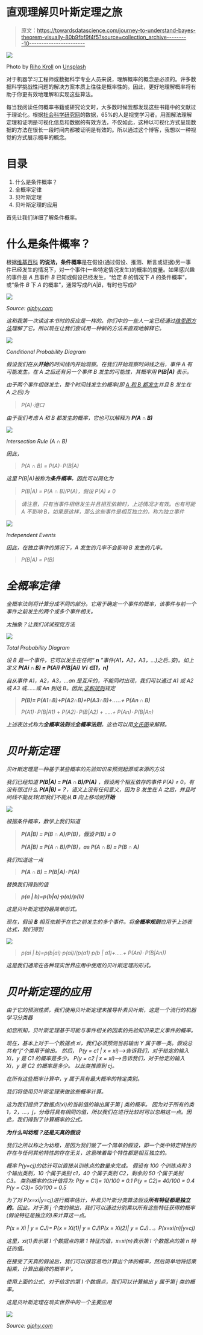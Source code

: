 # 直观理解贝叶斯定理之旅

> 原文：<https://towardsdatascience.com/journey-to-understand-bayes-theorem-visually-80b9fbf9f4f5?source=collection_archive---------10----------------------->

![](img/f09fbb6295338dcaf26d1294c970b4dc.png)

Photo by [Riho Kroll](https://unsplash.com/@rihok?utm_source=medium&utm_medium=referral) on [Unsplash](https://unsplash.com?utm_source=medium&utm_medium=referral)

对于机器学习工程师或数据科学专业人员来说，理解概率的概念是必须的。许多数据科学挑战性问题的解决方案本质上往往是概率性的。因此，更好地理解概率将有助于你更有效地理解和实现这些算法。

每当我阅读任何概率书籍或研究论文时，大多数时候我都发现这些书籍中的文献过于理论化。根据[社会科学研究网](https://papers.ssrn.com/sol3/papers.cfm?abstract_id=587201)的数据，65%的人是视觉学习者。用图解法理解定理和证明是可视化信息和数据的有效方法，不仅如此，这种以可视化方式呈现数据的方法在很长一段时间内都被证明是有效的。所以通过这个博客，我想以一种视觉的方式展示概率的概念。

# 目录

1.  什么是条件概率？
2.  全概率定律
3.  贝叶斯定理
4.  贝叶斯定理的应用

首先让我们详细了解条件概率。

# 什么是条件概率？

根据[维基百科](https://en.wikipedia.org/wiki/Conditional_probability) **的说法，条件概率**是在假设(通过假设、推测、断言或证据)另一事件已经发生的情况下，对一个事件(一些特定情况发生)的概率的度量。如果感兴趣的事件是 *A* 且事件 *B* 已知或假设已经发生，“给定 *B* 的情况下 *A* 的条件概率”，或“条件 *B* 下 *A* 的概率”，通常写成*P*(*A*|*B*，有时也写成*P*

*![](img/8270ab1d04e7fe8d02849197de15b8fb.png)*

*Source: [giphy.com](https://giphy.com)*

*这和我第一次读这本书时的反应是一样的。你们中的一些人一定已经通过[维恩图方法](https://oscarbonilla.com/2009/05/visualizing-bayes-theorem/)理解了它。所以现在让我们尝试用一种新的方法来直观地解释它。*

*![](img/18536e26cdf7334757676d6dcc9cf949.png)*

*Conditional Probability Diagram*

*假设我们在从**开始**的时间线内开始观察。在我们开始观察时间线之后，事件 A 有可能发生。在 A 之后还有另一个事件 B 发生的可能性，其概率用 **P(B|A)** 表示。*

*由于两个事件相继发生，整个时间线发生的概率(即 [A 和 B 都发生](https://brilliant.org/wiki/rule-of-product/)并且 B 发生在 A 之后)为*

> *P(A)⋅港口*

*由于我们考虑 A 和 B 都发生的概率，它也可以解释为 **P(A ∩ B)***

*![](img/14bff4056c4d6f91c8ec4c07bc6b9e90.png)*

*Intersection Rule (A **∩** B)*

*因此，*

> *P(A **∩** B) = P(A)⋅ P(B|A)*

*这里 P(B|A)被称为**条件概率**，因此可以简化为*

> *P(B|A) = P(A **∩** B)/P(A)，假设 P(A) ≠ 0*

> *请注意，只有当事件相继发生并且相互依赖时，上述情况才有效。也有可能 A 不影响 B，如果是这样，那么这些事件是相互独立的，称为独立事件*

*![](img/b69ee14c0c14edd393a7c20b1e97ba24.png)*

*Independent Events*

*因此，在独立事件的情况下，A 发生的几率不会影响 B 发生的几率。*

> *P(B|A) = P(B)*

# *全概率定律*

*全概率法则将计算分成不同的部分。它用于确定一个事件的概率，该事件与前一个事件之前发生的两个或多个事件相关。*

*太抽象？让我们试试视觉方法*

*![](img/333ee9c0f0af7daebab2dbdf698514c3.png)*

*Total Probability Diagram*

*设 B 是一个事件，它可以发生在任何“ **n** ”事件(A1，A2，A3，…)之后..安)。如上定义 **P(Ai ∩ B) = P(Ai)⋅P(B|Ai) ∀ i ∈[1，n]***

*自从事件 A1，A2，A3，…an 是互斥的，不能同时出现，我们可以通过 A1 或 A2 或 A3 或……或 An 到达 B。因此,[求和规则](https://brilliant.org/wiki/rule-of-sum/)规定*

> ***P(B)= P(A1∩B)+P(A2∩B)+P(A3∩B)+…..+ P(An ∩ B)***
> 
> *P(A1)⋅ P(B|A1) + P(A2)⋅ P(B|A2) + …..+ P(An)⋅ P(B|An)*

*上述表达式称为**全概率法则**或**全概率法则**。这也可以用[文氏图](https://www.probabilitycourse.com/chapter1/1_4_2_total_probability.php)来解释。*

# *贝叶斯定理*

*贝叶斯定理是一种基于某些概率的先验知识来预测起源或来源的方法*

*我们已经知道 **P(B|A) = P(A ∩ B)/P(A)** ，假设两个相互依存的事件 P(A) ≠ 0。有没有想过什么 **P(A|B) =？**，语义上没有任何意义，因为 B 发生在 A 之后，并且时间线不能反转(即我们不能从 **B** 向上移动到**开始***

*![](img/599235c4b65de727109dcc878ea12cc8.png)*

*根据条件概率，数学上我们知道*

> ***P(A|B) = P(B ∩ A)/P(B)，假设 P(B) ≠ 0***
> 
> ***P(A|B) = P(A ∩ B)/P(B)，as P(A ∩ B) = P(B ∩ A)***

*我们知道这一点*

> ***P(A ∩ B) = P(B|A)⋅ P(A)***

*替换我们得到的值*

> ***p(a | b)=p(b|a)⋅p(a)/p(b)***

*这是贝叶斯定理的最简单形式。*

*现在，假设 **B** 相互依赖于在它之前发生的多个事件。将**全概率规则**应用于上述表达式，我们得到*

*![](img/68dfa80a70335563fc0e5df922ec5da4.png)*

> *p(ai | b)=p(b|ai)⋅p(ai)/(p(a1)⋅p(b | a1)+…..+ P(An)⋅ P(B|An))*

*这是我们通常在各种现实世界应用中使用的贝叶斯定理的形式。*

# *贝叶斯定理的应用*

*由于它的预测性质，我们使用贝叶斯定理来推导朴素贝叶斯，这是一个流行的机器学习分类器*

*如您所知，贝叶斯定理基于可能与事件相关的因素的先验知识来定义事件的概率。*

*现在，基本上对于一个数据点 xi，我们必须预测当前输出 Y 属于哪一类。假设总共有“j”个类用于输出。
然后，
P(y = c1 | x = xi)——>告诉我们，对于给定的输入 Xi，y 是 C1 的概率是多少。
P(y = c2 | x = xi)——>告诉我们，对于给定的输入 Xi，y 是 C2 的概率是多少。
以此类推直到 cj。*

*在所有这些概率计算中，y 属于具有最大概率的特定类别。*

*我们将使用贝叶斯定理来做这些概率计算。*

*这为我们提供了数据点(xi)的当前值的输出属于第 j 类的概率。
因为对于所有的类 1，2，…，j，分母将具有相同的值，所以我们在进行比较时可以忽略这一点。因此，我们得到了计算概率的公式。*

***为什么叫幼稚？还是天真的假设***

*我们之所以称之为幼稚，是因为我们做了一个简单的假设，即一个类中特定特性的存在与任何其他特性的存在无关，这意味着每个特性都是相互独立的。*

*概率 P(y=cj)的估计可以直接从训练点的数量来完成。
假设有 100 个训练点和 3 个输出类别，10 个属于类别 c1，40 个属于类别 C2，剩余的 50 个属于类别 C3。
类别概率的估计值将为:
P(y = C1)= 10/100 = 0.1
P(y = C2)= 40/100 = 0.4
P(y = C3)= 50/100 = 0.5*

*为了对 P(x=xi|y=cj)进行概率估计，朴素贝叶斯分类算法假设**所有特征都是独立的**。因此，对于第 j 个类的输出，我们可以通过分别乘以所有这些特征获得的概率(假设特征是独立的)来计算这一点。*

*P(x = Xi | y = CJ)= P(x = Xi(1)| y = CJ)P(x = Xi(2)| y = CJ)…。P(x=xi(n)|y=cj)*

*这里，xi(1)表示第 I 个数据点的第 1 特征的值，x=xi(n)表示第 I 个数据点的第 n 特征的值。*

*在接受了天真的假设后，我们可以很容易地计算出个体的概率，然后简单地将结果相乘，计算出最终的概率 P’。*

*使用上面的公式，对于给定的第 I 个数据点，我们可以计算输出 y 属于第 j 类的概率。*

*这是贝叶斯定理在现实世界中的一个主要应用*

*![](img/3ca008139bd14910edaaa527d895d7e2.png)*

*Source: [giphy.com](https://giphy.com)*